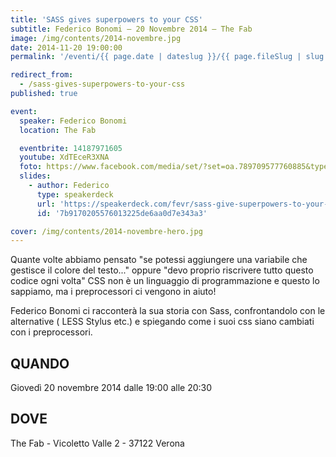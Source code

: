 ```yaml
---
title: 'SASS gives superpowers to your CSS'
subtitle: Federico Bonomi – 20 Novembre 2014 – The Fab
image: /img/contents/2014-novembre.jpg
date: 2014-11-20 19:00:00
permalink: '/eventi/{{ page.date | dateslug }}/{{ page.fileSlug | slug }}/index.html'

redirect_from:
  - /sass-gives-superpowers-to-your-css
published: true

event:
  speaker: Federico Bonomi
  location: The Fab

  eventbrite: 14187971605
  youtube: XdTEceR3XNA
  foto: https://www.facebook.com/media/set/?set=oa.789709577760885&type=1
  slides:
    - author: Federico
      type: speakerdeck
      url: 'https://speakerdeck.com/fevr/sass-give-superpowers-to-your-css'
      id: '7b9170205576013225de6aa0d7e343a3'

cover: /img/contents/2014-novembre-hero.jpg
---
```


Quante volte abbiamo pensato "se potessi aggiungere una variabile che gestisce il colore del testo..."
oppure "devo proprio riscrivere tutto questo codice ogni volta"
CSS non è un linguaggio di programmazione e questo lo sappiamo, ma i preprocessori ci vengono in aiuto!

Federico Bonomi ci racconterà la sua storia con Sass, confrontandolo con le alternative ( LESS Stylus etc.)
e spiegando come i suoi css siano cambiati con i preprocessori.

## QUANDO

Giovedì 20 novembre 2014 dalle 19:00 alle 20:30

## DOVE

The Fab - Vicoletto Valle 2 - 37122 Verona
